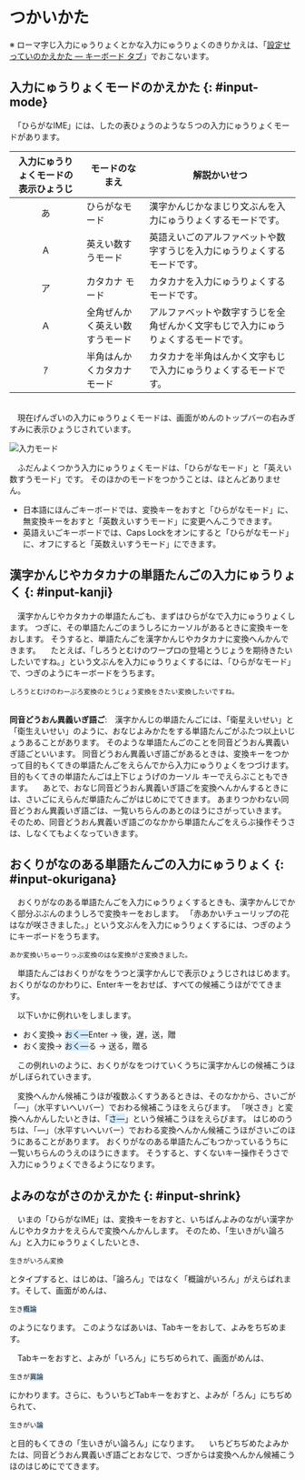 # つかいかた

※ ローマ￹字￺じ￻￹入力￺にゅうりょく￻とかな￹入力￺にゅうりょく￻のきりかえは、「[￹設定￺せってい￻のかえかた ― キーボード タブ](settings.html#layout)」でおこないます。

## ￹入力￺にゅうりょく￻モードのかえかた {: #input-mode}

　「ひらがなIME」には、したの￹表￺ひょう￻のような５つの￹入力￺にゅうりょく￻モードがあります。

￹入力￺にゅうりょく￻モードの￹表示￺ひょうじ￻ | モードのなまえ | ￹解説￺かいせつ￻
:---:|---|---
あ | ひらがなモード | ￹漢字￺かんじ￻かなまじり￹文￺ぶん￻を￹入力￺にゅうりょく￻するモードです。
A | ￹英￺えい￻￹数￺すう￻モード | ￹英語￺えいご￻のアルファベットや￹数字￺すうじ￻を￹入力￺にゅうりょく￻するモードです。
ア | カタカナ モード | カタカナを￹入力￺にゅうりょく￻するモードです。
Ａ | ￹全角￺ぜんかく￻￹英￺えい￻￹数￺すう￻モード | アルファベットや￹数字￺すうじ￻を￹全角￺ぜんかく￻￹文字￺もじ￻で￹入力￺にゅうりょく￻するモードです。
ｱ | ￹半角￺はんかく￻カタカナ モード | カタカナを￹半角￺はんかく￻￹文字￺もじ￻で￹入力￺にゅうりょく￻するモードです。

<br>
　￹現在￺げんざい￻の￹入力￺にゅうりょく￻モードは、￹画面￺がめん￻のトップバーの￹右￺みぎ￻すみに￹表示￺ひょうじ￻されています。

![入力モード](input-modes.gif)

　ふだんよくつかう￹入力￺にゅうりょく￻モードは、「ひらがなモード」と「￹英￺えい￻￹数￺すう￻モード」です。
そのほかのモードをつかうことは、ほとんどありません。

- ￹日本語￺にほんご￻キーボードでは、<span class='key'>変換</span>キーをおすと「ひらがなモード」に、<span class='key'>無変換</span>キーをおすと「￹英数￺えいすう￻モード」に￹変更￺へんこう￻できます。
- ￹英語￺えいご￻キーボードでは、<span class='key'>Caps Lock</span>をオンにすると「ひらがなモード」に、オフにすると「￹英数￺えいすう￻モード」にできます。

## ￹漢字￺かんじ￻やカタカナの￹単語￺たんご￻の￹入力￺にゅうりょく￻ {: #input-kanji}

　￹漢字￺かんじ￻やカタカナの￹単語￺たんご￻も、まずはひらがなで￹入力￺にゅうりょく￻します。
つぎに、その￹単語￺たんご￻のまうしろにカーソルがあるときに<span class='key'>変換</span>キーをおします。
そうすると、￹単語￺たんご￻を￹漢字￺かんじ￻やカタカナに￹変換￺へんかん￻できます。
　たとえば、「しろうとむけのワープロの￹登場￺とうじょう￻を￹期待￺きたい￻したいですね。」という￹文￺ぶん￻を￹入力￺にゅうりょく￻するには、「ひらがなモード」で、つぎのようにキーボードをうちます。

<pre><code>しろうとむけのわーぷろ<span class='key'>変換</span>のとうじょう<span class='key'>変換</span>をきたい<span class='key'>変換</span>したいですね。
</code></pre>

<br>**￹同音￺どうおん￻￹異義￺いぎ￻￹語￺ご￻**:　￹漢字￺かんじ￻の￹単語￺たんご￻には、「￹衛星￺えいせい￻」と「￹衛生￺えいせい￻」のように、おなじよみかたをする￹単語￺たんご￻がふたつ￹以上￺いじょう￻あることがあります。
そのような￹単語￺たんご￻のことを￹同音￺どうおん￻￹異義￺いぎ￻￹語￺ご￻といいます。
￹同音￺どうおん￻￹異義￺いぎ￻￹語￺ご￻があるときは、<span class='key'>変換</span>キーをつかって￹目的￺もくてき￻の￹単語￺たんご￻をえらんでから￹入力￺にゅうりょく￻をつづけます。
￹目的￺もくてき￻の￹単語￺たんご￻は￹上下￺じょうげ￻のカーソル キーでえらぶこともできます。
　あとで、おなじ￹同音￺どうおん￻￹異義￺いぎ￻￹語￺ご￻を￹変換￺へんかん￻するときには、さいごにえらんだ￹単語￺たんご￻がはじめにでてきます。
あまりつかわない￹同音￺どうおん￻￹異義￺いぎ￻￹語￺ご￻は、￹一覧￺いちらん￻のあとのほうにさがっていきます。
そのため、￹同音￺どうおん￻￹異義￺いぎ￻￹語￺ご￻のなかから￹単語￺たんご￻をえらぶ￹操作￺そうさ￻は、しなくてもよくなっていきます。

## おくりがなのある￹単語￺たんご￻の￹入力￺にゅうりょく￻ {: #input-okurigana}

　おくりがなのある￹単語￺たんご￻を￹入力￺にゅうりょく￻するときも、￹漢字￺かんじ￻でかく￹部分￺ぶぶん￻のまうしろで<nobr><span class='key'>変換</span></nobr>キーをおします。
「￹赤￺あか￻いチューリップの￹花￺はな￻が￹咲￺さ￻きました。」という￹文￺ぶん￻を￹入力￺にゅうりょく￻するには、つぎのようにキーボードをうちます。

<pre><code>あか<span class='key'>変換</span>いちゅーりっぷ<span class='key'>変換</span>のはな<span class='key'>変換</span>がさ<span class='key'>変換</span>きました。
</code></pre>

　￹単語￺たんご￻はおくりがなをうつと￹漢字￺かんじ￻で￹表示￺ひょうじ￻されはじめます。
おくりがなのかわりに、<nobr><span class='key'>Enter</span></nobr>キーをおせば、すべての￹候補￺こうほ￻がでてきます。

　￹以下￺いか￻に￹例￺れい￻をしまします。

- おく<span class='key'>変換</span>→ <span style="background-color:#d1eaff">おく―</span><span class='key'>Enter</span> → 後，遅，送，贈
- おく<span class='key'>変換</span>→ <span style="background-color:#d1eaff">おく―</span><span class='key'>る</span> → 送る，贈る

　この￹例￺れい￻のように、おくりがなをつけていくうちに￹漢字￺かんじ￻の￹候補￺こうほ￻がしぼられていきます。

　￹変換￺へんかん￻￹候補￺こうほ￻が￹複数￺ふくすう￻あるときは、そのなかから、さいごが「―」（￹水平￺すいへい￻バー）でおわる￹候補￺こうほ￻をえらびます。
「￹咲￺さ￻き」と￹変換￺へんかん￻したいときは、「<span style="background-color:#d1eaff">さ―</span>」という￹候補￺こうほ￻をえらびます。
はじめのうちは、「―」（￹水平￺すいへい￻バー）でおわる￹変換￺へんかん￻￹候補￺こうほ￻がさいごのほうにあることがあります。
おくりがなのある￹単語￺たんご￻もつかっているうちに￹一覧￺いちらん￻のうえのほうにきます。
そうすると、すくないキー￹操作￺そうさ￻で￹入力￺にゅうりょく￻できるようになります。

<!--
<br>**ヒント**:　￹変換￺へんかん￻するときに<span class='key'>Shift</span>+<span class='key'>変換</span>キーをおすと、￹変換￺へんかん￻￹候補￺こうほ￻をおくりがなのある￹単語￺たんご￻だけにしぼることができます。
-->

## よみのながさのかえかた {: #input-shrink}

　いまの「ひらがなIME」は、<span class='key'>変換</span>キーをおすと、いちばんよみのながい￹漢字￺かんじ￻やカタカナをえらんで￹変換￺へんかん￻します。
そのため、「￹生￺い￻きがい￹論￺ろん￻」と￹入力￺にゅうりょく￻したいとき、

<pre><code>生きがいろん<span class='key'>変換</span></code></pre>

とタイプすると、はじめは、「￹論￺ろん￻」ではなく「￹概論￺がいろん￻」がえらばれます。そして、￹画面￺がめん￻は、

<pre><code>生き<span style="background-color:#d1eaff">概論</span></code></pre>

のようになります。
このようなばあいは、<span class='key'>Tab</span>キーをおして、よみをちぢめます。

　<span class='key'>Tab</span>キーをおすと、よみが「いろん」にちぢめられて、￹画面￺がめん￻は、

<pre><code>生きが<span style="background-color:#d1eaff">異論</span></code></pre>

にかわります。さらに、もういちど<span class='key'>Tab</span>キーをおすと、よみが「ろん」にちぢめられて、

<pre><code>生きがい<span style="background-color:#d1eaff">論</span></code></pre>

と￹目的￺もくてき￻の「￹生￺い￻きがい￹論￺ろん￻」になります。
　いちどちぢめたよみかたは、￹同音￺どうおん￻￹異義￺いぎ￻￹語￺ご￻とおなじで、つぎからは￹変換￺へんかん￻￹候補￺こうほ￻のはじめにでてきます。
